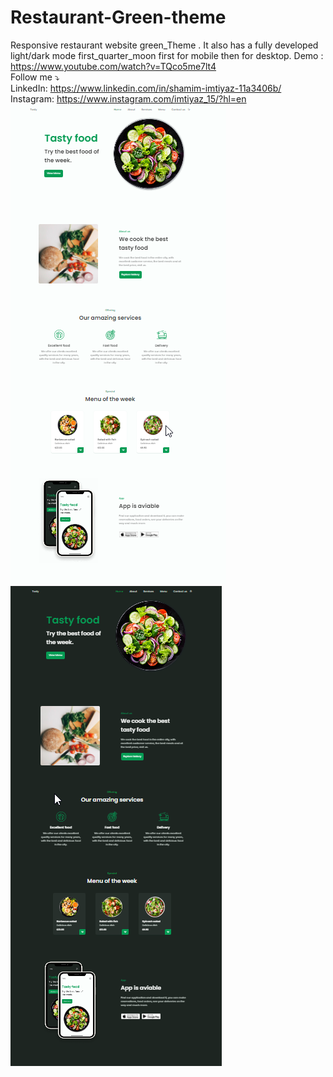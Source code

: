 # Restaurant-Green-theme
Responsive restaurant website green_Theme . It also has a fully developed light/dark mode first_quarter_moon first for mobile then for desktop.
Demo : https://www.youtube.com/watch?v=TQco5me7lt4
<br>
Follow me ⤵️
<br>
LinkedIn: https://www.linkedin.com/in/shamim-imtiyaz-11a3406b/
<br>
Instagram: https://www.instagram.com/imtiyaz_15/?hl=en
<br>
![](demo.png)![](demo1.png)

